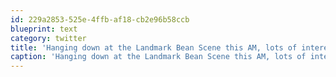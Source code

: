 ```yaml
---
id: 229a2853-525e-4ffb-af18-cb2e96b58ccb
blueprint: text
category: twitter
title: 'Hanging down at the Landmark Bean Scene this AM, lots of interesting costumers going by.'
caption: 'Hanging down at the Landmark Bean Scene this AM, lots of interesting costumers going by.'
---
```

